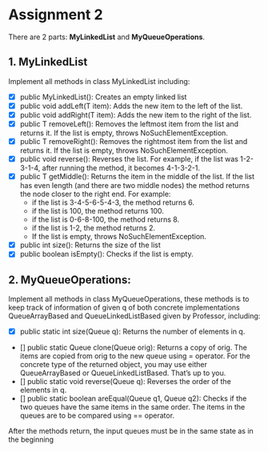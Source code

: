 # Assignment 2
There are 2 parts: **MyLinkedList** and **MyQueueOperations**.

## 1. MyLinkedList
Implement all methods in class MyLinkedList including:
* [x] public MyLinkedList(): Creates an empty linked list
* [x] public void addLeft(T item): Adds the new item to the left of the list.
* [x] public void addRight(T item): Adds the new item to the right of the list.
* [x] public T removeLeft(): Removes the leftmost item from the list and returns it. If the list is empty, throws NoSuchElementException.
* [x] public T removeRight(): Removes the rightmost item from the list and returns it. If the list is empty, throws NoSuchElementException.
* [x] public void reverse(): Reverses the list. For example, if the list was 1-2-3-1-4, after running the method, it becomes 4-1-3-2-1.
* [x] public T getMiddle(): Returns the item in the middle of the list. If the list has even length (and there are two middle nodes) the method returns the node closer to the right end. For example:
  - if the list is 3-4-5-6-5-4-3, the method returns 6.
  - if the list is 100, the method returns 100.
  - if the list is 0-6-8-100, the method returns 8.
  - if the list is 1-2, the method returns 2.
  - If the list is empty, throws NoSuchElementException.
* [x] public int size(): Returns the size of the list
* [x] public boolean isEmpty(): Checks if the list is empty.

## 2. MyQueueOperations:
Implement all methods in class MyQueueOperations, these methods is to keep track of information of given q of both concrete implementations QueueArrayBased and QueueLinkedListBased given by Professor, including:
* [x] public static <T> int size(Queue<T> q): Returns the number of elements in q.
* [] public static <T> Queue<T> clone(Queue<T> orig): Returns a copy of orig. The items are copied from orig to the new queue using = operator. For the concrete type of the returned object, you may use either QueueArrayBased or QueueLinkedListBased. That’s up to you.
* [] public static <T> void reverse(Queue<T> q): Reverses the order of the elements in q.
* [] public static <T> boolean areEqual(Queue<T> q1, Queue<T> q2): Checks if the two queues have the same items in the same order.  The items in the queues are to be compared using == operator.

After the methods return, the input queues must be in the same state as in the beginning